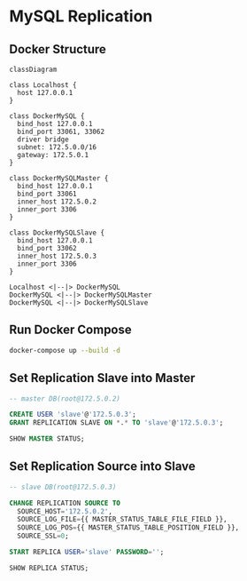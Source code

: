 # MySQL Replication

## Docker Structure

```mermaid
classDiagram

class Localhost {
  host 127.0.0.1
}

class DockerMySQL {
  bind_host 127.0.0.1
  bind_port 33061, 33062
  driver bridge
  subnet: 172.5.0.0/16
  gateway: 172.5.0.1
}

class DockerMySQLMaster {
  bind_host 127.0.0.1
  bind_port 33061
  inner_host 172.5.0.2
  inner_port 3306
}

class DockerMySQLSlave {
  bind_host 127.0.0.1
  bind_port 33062
  inner_host 172.5.0.3
  inner_port 3306
}

Localhost <|--|> DockerMySQL
DockerMySQL <|--|> DockerMySQLMaster
DockerMySQL <|--|> DockerMySQLSlave
```

## Run Docker Compose

```zsh
docker-compose up --build -d
```

## Set Replication Slave into Master

```sql
-- master DB(root@172.5.0.2)

CREATE USER 'slave'@'172.5.0.3';
GRANT REPLICATION SLAVE ON *.* TO 'slave'@'172.5.0.3';

SHOW MASTER STATUS;
```

## Set Replication Source into Slave

```sql
-- slave DB(root@172.5.0.3)

CHANGE REPLICATION SOURCE TO
  SOURCE_HOST='172.5.0.2',
  SOURCE_LOG_FILE={{ MASTER_STATUS_TABLE_FILE_FIELD }},
  SOURCE_LOG_POS={{ MASTER_STATUS_TABLE_POSITION_FIELD }},
  SOURCE_SSL=0;

START REPLICA USER='slave' PASSWORD='';

SHOW REPLICA STATUS;
```
